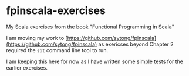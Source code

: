 # fpinscala-exercises
My Scala exercises from the book "Functional Programming in Scala"

I am moving my work to [https://github.com/sytong/fpinscala](https://github.com/sytong/fpinscala) as exericses beyond Chapter 2 required the `sbt` command line tool to run.

I am keeping this here for now as I have written some simple tests for the earlier exercises.
